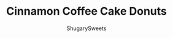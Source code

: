 ---
layout: ../../layouts/MarkdownPostLayout.astro
title: Cinnamon Coffee Cake Donuts
author: ShugarySweets
pubDate: 2018-10-17
description: "Tender, moist Coffee Cake Donuts with a chunky cinnamon streusel and sweet cinnamon glaze. Baked, not fried, and perfect for a delicious Saturday morning breakfast!"
image_url: https://www.shugarysweets.com/wp-content/uploads/2018/07/coffee-cake-donuts-facebook.jpg
tags: ["Breakfast and Brunch","American"]
calories: 445
protein: 5
carbohydrates: 70
fats: 17
fiber: 1
ingredients: ["1/3 cup granulated sugar","4 Tablespoons unsalted butter, softened","1 large egg","1/3 cup milk","1 cup all-purpose flour","1 teaspoon baking powder","1/4 teaspoon cinnamon","1/4 teaspoon kosher salt","1/2 cup all-purpose flour","1/2 cup light brown sugar, packed","1 teaspoon cinnamon","1/4 cup unsalted butter, melted","1 cup powdered sugar","2 Tablespoons milk","1 teaspoon cinnamon"]
serves: 6
time: "30 minutes"
prepTime: "15 minutes"
instructions: ["Preheat oven to 350 degree F. Spray donut pan with non stick baking spray. Set aside.","In a large mixing bowl, begin making the donut batter. Combine the sugar with butter and beat until blended. Add in the egg. Mix in the milk, flour, baking powder, cinnamon, and salt. Beat until combined (about 1-2 minutes).","Once it's all combined, spoon it into a large ziploc bag and snip off the corner. Then squeeze into each donut cavity, evenly distributing the batter between donuts.","For the streusel, combine flour, brown sugar, cinnamon and melted butter with a fork. Spoon over batter.","Bake for 10-13 minutes, until lightly browned. Remove from oven and cool in pan about 10 minutes. Remove and cool completely on wire rack.","For the glaze, whisk together the sugar, milk, and cinnamon until smooth. Drizzle over cooled donuts and allow to set, about 5 minutes. ENJOY!"]
nutrition: ["445 calories","70 grams carbohydrates","73 milligrams cholesterol","17 grams fat","1 grams fiber","5 grams protein","10 grams saturated fat","162 milligrams sodium","45 grams sugar","0 grams trans fat","6 grams unsaturated fat"]
---